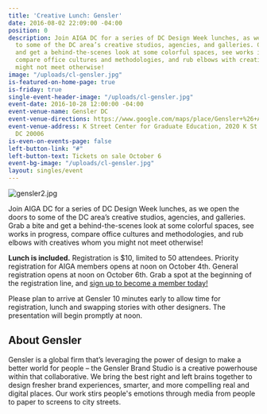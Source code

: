 ```yaml
---
title: 'Creative Lunch: Gensler'
date: 2016-08-02 22:09:00 -04:00
position: 0
description: Join AIGA DC for a series of DC Design Week lunches, as we open the doors
  to some of the DC area’s creative studios, agencies, and galleries. Grab a bite
  and get a behind-the-scenes look at some colorful spaces, see works in progress,
  compare office cultures and methodologies, and rub elbows with creatives whom you
  might not meet otherwise!
image: "/uploads/cl-gensler.jpg"
is-featured-on-home-page: true
is-friday: true
single-event-header-image: "/uploads/cl-gensler.jpg"
event-date: 2016-10-28 12:00:00 -04:00
event-venue-name: Gensler DC
event-venue-directions: https://www.google.com/maps/place/Gensler+%26+Associates/@38.902142,-77.048141,17z/data=!3m1!4b1!4m5!3m4!1s0x89b7b7b74b5fa157:0xb02cda9a8ded0f60!8m2!3d38.902142!4d-77.0459523
event-venue-address: K Street Center for Graduate Education, 2020 K St NW, Washington,
  DC 20006
is-even-on-events-page: false
left-button-link: "#"
left-button-text: Tickets on sale October 6
event-bg-image: "/uploads/cl-gensler.jpg"
layout: singles/event
---
```


![gensler2.jpg](/uploads/gensler2.jpg)

Join AIGA DC for a series of DC Design Week lunches, as we open the doors to some of the DC area’s creative studios, agencies, and galleries. Grab a bite and get a behind-the-scenes look at some colorful spaces, see works in progress, compare office cultures and methodologies, and rub elbows with creatives whom you might not meet otherwise!

**Lunch is included.** Registration is $10, limited to 50 attendees. Priority registration for AIGA members opens at noon on October 4th. General registration opens at noon on October 6th. Grab a spot at the beginning of the registration line, and [sign up to become a member today!](http://www.aiga.org/join)

Please plan to arrive at Gensler 10 minutes early to allow time for registration, lunch and swapping stories with other designers. The presentation will begin promptly at noon.

## About Gensler

Gensler is a global firm that’s leveraging the power of design to make a better world for people – the Gensler Brand Studio is a creative powerhouse within that collaborative. We bring the best right and left brains together to design fresher brand experiences, smarter, and more compelling real and digital places. Our work stirs people's emotions through media from people to paper to screens to city streets.
